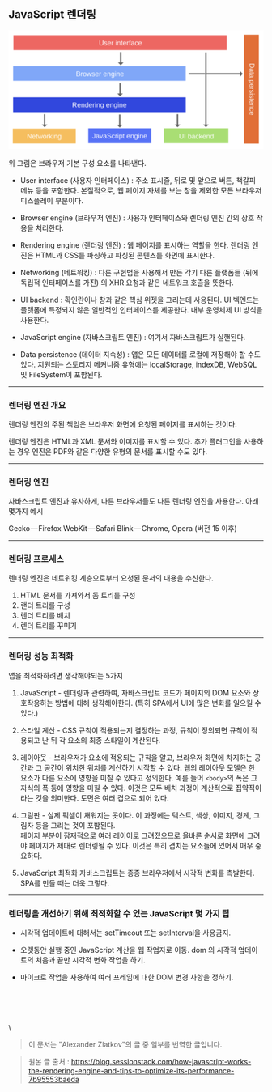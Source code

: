 ## JavaScript 렌더링

<img src="./image/browser_main_components.png" />

위 그림은 브라우저 기본 구성 요소를 나타낸다.

- User interface (사용자 인터페이스) : 주소 표시줄, 뒤로 및 앞으로 버튼, 책갈피 메뉴 등을 포함한다. 본질적으로, 웹 페이지 자체를 보는 창을 제외한 모든 브라우저 디스플레이 부분이다.

- Browser engine (브라우저 엔진) : 사용자 인터페이스와 렌더링 엔진 간의 상호 작용을 처리한다.

- Rendering engine (렌더링 엔진) : 웹 페이지를 표시하는 역할을 한다. 렌더링 엔진은 HTML과 CSS를 파싱하고 파싱된 콘텐츠를 화면에 표시한다.

- Networking (네트워킹) : 다른 구현법을 사용해서 만든 각기 다른 플랫폼들 (뒤에 독립적 인터페이스를 가진) 의 XHR 요청과 같은 네트워크 호출을 뜻한다.

- UI backend : 확인란이나 창과 같은 핵심 위젯을 그리는데 사용된다. UI 벡엔드는 플랫폼에 특정되지 않은 일반적인 인터페이스를 제공한다. 내부 운영체제 UI 방식을 사용한다.

- JavaScript engine (자바스크립트 엔진) : 여기서 자바스크립트가 실핸된다.

- Data persistence (데이터 지속성) : 앱은 모든 데이터를 로컬에 저장해야 할 수도 있다. 지원되는 스토리지 메커니즘 유형에는 localStorage, indexDB, WebSQL 및 FileSystem이 포함된다.

---

### 렌더링 엔진 개요

렌더링 엔진의 주된 책임은 브라우저 화면에 요청된 페이지를 표시하는 것이다.

렌더링 엔진은 HTML과 XML 문서와 이미지를 표시할 수 있다. 추가 플러그인을 사용하는 경우 엔진은 PDF와 같은 다양한 유형의 문서를 표시할 수도 있다.

---

### 렌더링 엔진

자바스크립트 엔진과 유사하게, 다른 브라우저들도 다른 렌더링 엔진을 사용한다.
아래 몇가지 예시

Gecko — Firefox
WebKit — Safari
Blink — Chrome, Opera (버전 15 이후)

---

### 렌더링 프로세스
렌더링 엔진은 네트워킹 계층으로부터 요청된 문서의 내용을 수신한다.

1. HTML 문서를 가져와서 돔 트리를 구성
2. 랜더 트리를 구성
3. 렌더 트리를 배치
4. 렌더 트리를 꾸미기

---

### 렌더링 성능 최적화
앱을 최적화하려면 생각해야되는 5가지

1. JavaScript - 렌더링과 관련하여, 자바스크립트 코드가 페이지의 DOM 요소와 상호작용하는 방법에 대해 생각해야한다. (특히 SPA에서 UI에 많은 변화를 일으킬 수 있다.)

2. 스타일 계산 - CSS 규칙이 적용되는지 결정하는 과정, 규칙이 정의되면 규칙이 적용되고 난 뒤 각 요소의 최종 스타일이 계산된다.

3. 레이아웃 - 브라우저가 요소에 적용되는 규칙을 알고, 브라우저 화면에 차지하는 공간과 그 공간이 위치한 위치를 계산하기 시작할 수 있다. 웹의 레이아웃 모델은 한 요소가 다른 요소에 영향을 미칠 수 있다고 정의한다. 예를 들어 `<body>`의 폭은 그 자식의 폭 등에 영향을 미칠 수 있다. 이것은 모두 배치 과정이 계산적으로 집약적이라는 것을 의미한다. 도면은 여러 겹으로 되어 있다.

4. 그림판 - 실제 픽셀이 채워지는 곳이다. 이 과정에는 텍스트, 색상, 이미지, 경계, 그림자 등을 그리는 것이 포함된다.\
페이지 부분이 잠재적으로 여러 레이어로 그려졌으므로 올바른 순서로 화면에 그려야 페이지가 제대로 렌더링될 수 있다. 이것은 특히 겹치는 요소들에 있어서 매우 중요하다.

5. JavaScript 최적화
자바스크립트는 종종 브라우저에서 시각적 변화를 촉발한다. SPA를 만들 때는 더욱 그렇다.

---

### 렌더링을 개선하기 위해 최적화할 수 있는 JavaScript 몇 가지 팁

- 시각적 업데이트에 대해서는 setTimeout 또는 setInterval을 사용금지.

- 오랫동안 실행 중인 JavaScript 계산을 웹 작업자로 이동. dom 의 시각적 업데이트의 처음과 끝만 시각적 변화 작업을 하기.

- 마이크로 작업을 사용하여 여러 프레임에 대한 DOM 변경 사항을 정하기.

\
\
\
\
\

> 이 문서는 "Alexander Zlatkov"의 글 중 일부를 번역한 글입니다.

> 원본 글 출처 : https://blog.sessionstack.com/how-javascript-works-the-rendering-engine-and-tips-to-optimize-its-performance-7b95553baeda


